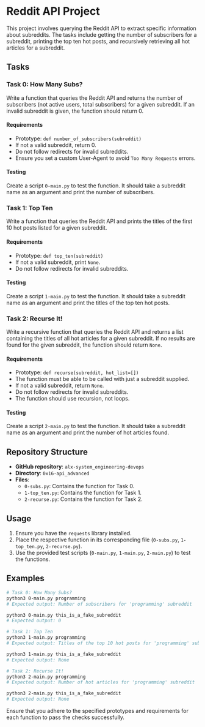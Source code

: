 # Reddit API Project

This project involves querying the Reddit API to extract specific information about subreddits. The tasks include getting the number of subscribers for a subreddit, printing the top ten hot posts, and recursively retrieving all hot articles for a subreddit.

## Tasks

### Task 0: How Many Subs?

Write a function that queries the Reddit API and returns the number of subscribers (not active users, total subscribers) for a given subreddit. If an invalid subreddit is given, the function should return 0.

#### Requirements
- Prototype: `def number_of_subscribers(subreddit)`
- If not a valid subreddit, return 0.
- Do not follow redirects for invalid subreddits.
- Ensure you set a custom User-Agent to avoid `Too Many Requests` errors.

#### Testing
Create a script `0-main.py` to test the function. It should take a subreddit name as an argument and print the number of subscribers.

### Task 1: Top Ten

Write a function that queries the Reddit API and prints the titles of the first 10 hot posts listed for a given subreddit.

#### Requirements
- Prototype: `def top_ten(subreddit)`
- If not a valid subreddit, print `None`.
- Do not follow redirects for invalid subreddits.

#### Testing
Create a script `1-main.py` to test the function. It should take a subreddit name as an argument and print the titles of the top ten hot posts.

### Task 2: Recurse It!

Write a recursive function that queries the Reddit API and returns a list containing the titles of all hot articles for a given subreddit. If no results are found for the given subreddit, the function should return `None`.

#### Requirements
- Prototype: `def recurse(subreddit, hot_list=[])`
- The function must be able to be called with just a subreddit supplied.
- If not a valid subreddit, return `None`.
- Do not follow redirects for invalid subreddits.
- The function should use recursion, not loops.

#### Testing
Create a script `2-main.py` to test the function. It should take a subreddit name as an argument and print the number of hot articles found.

## Repository Structure

- **GitHub repository**: `alx-system_engineering-devops`
- **Directory**: `0x16-api_advanced`
- **Files**:
  - `0-subs.py`: Contains the function for Task 0.
  - `1-top_ten.py`: Contains the function for Task 1.
  - `2-recurse.py`: Contains the function for Task 2.

## Usage

1. Ensure you have the `requests` library installed.
2. Place the respective function in its corresponding file (`0-subs.py`, `1-top_ten.py`, `2-recurse.py`).
3. Use the provided test scripts (`0-main.py`, `1-main.py`, `2-main.py`) to test the functions.

## Examples

```bash
# Task 0: How Many Subs?
python3 0-main.py programming
# Expected output: Number of subscribers for 'programming' subreddit

python3 0-main.py this_is_a_fake_subreddit
# Expected output: 0

# Task 1: Top Ten
python3 1-main.py programming
# Expected output: Titles of the top 10 hot posts for 'programming' subreddit

python3 1-main.py this_is_a_fake_subreddit
# Expected output: None

# Task 2: Recurse It!
python3 2-main.py programming
# Expected output: Number of hot articles for 'programming' subreddit

python3 2-main.py this_is_a_fake_subreddit
# Expected output: None
```

Ensure that you adhere to the specified prototypes and requirements for each function to pass the checks successfully.
